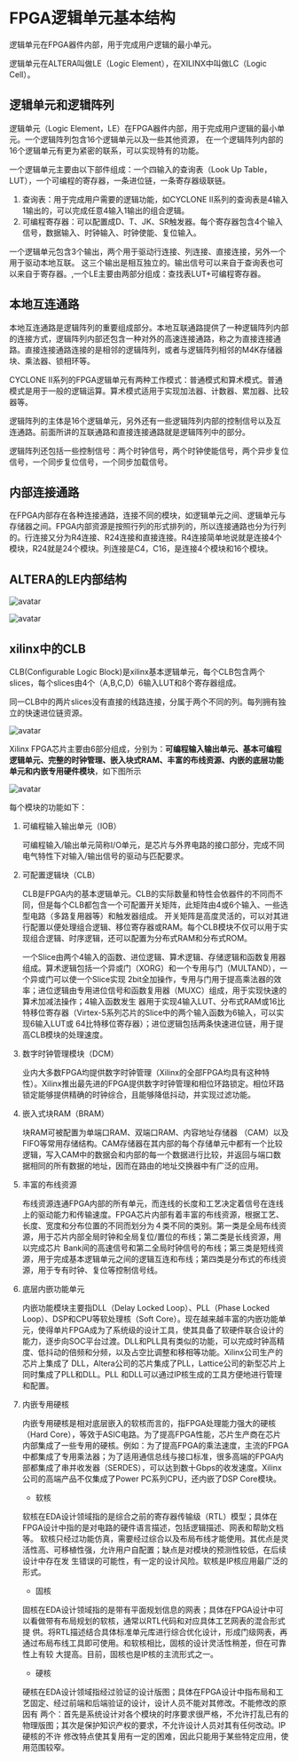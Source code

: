 # FPGA逻辑单元基本结构

逻辑单元在FPGA器件内部，用于完成用户逻辑的最小单元。

逻辑单元在ALTERA叫做LE（Logic Element），在XILINX中叫做LC（Logic Cell）。

## 逻辑单元和逻辑阵列

逻辑单元（Logic Element，LE）在FPGA器件内部，用于完成用户逻辑的最小单元。一个逻辑阵列包含16个逻辑单元以及一些其他资源， 在一个逻辑阵列内部的16个逻辑单元有更为紧密的联系，可以实现特有的功能。

一个逻辑单元主要由以下部件组成：一个四输入的查询表（Look Up Table，LUT），一个可编程的寄存器，一条进位链，一条寄存器级联链。

1. 查询表：用于完成用户需要的逻辑功能，如CYCLONE II系列的查询表是4输入1输出的，可以完成任意4输入1输出的组合逻辑。
2. 可编程寄存器：可以配置成D、T、JK、SR触发器。每个寄存器包含4个输入信号，数据输入、时钟输入、时钟使能、复位输入。

一个逻辑单元包含3个输出，两个用于驱动行连接、列连接、直接连接，另外一个用于驱动本地互联。 这三个输出是相互独立的。输出信号可以来自于查询表也可以来自于寄存器。,一个LE主要由两部分组成：查找表LUT+可编程寄存器。

## 本地互连通路

本地互连通路是逻辑阵列的重要组成部分。本地互联通路提供了一种逻辑阵列内部的连接方式，逻辑阵列内部还包含一种对外的高速连接通路，称之为直接连接通路。直接连接通路连接的是相邻的逻辑阵列，或者与逻辑阵列相邻的M4K存储器块、乘法器、锁相环等。

CYCLONE II系列的FPGA逻辑单元有两种工作模式：普通模式和算术模式。普通模式是用于一般的逻辑运算。算术模式适用于实现加法器、计数器、累加器、比较器等。

逻辑阵列的主体是16个逻辑单元，另外还有一些逻辑阵列内部的控制信号以及互连通路。前面所讲的互联通路和直接连接通路就是逻辑阵列中的部分。

逻辑阵列还包括一些控制信号：两个时钟信号，两个时钟使能信号，两个异步复位信号，一个同步复位信号，一个同步加载信号。

## 内部连接通路

在FPGA内部存在各种连接通路，连接不同的模块，如逻辑单元之间、逻辑单元与存储器之间。FPGA内部资源是按照行列的形式排列的，所以连接通路也分为行列的。行连接又分为R4连接、R24连接和直接连接。R4连接简单地说就是连接4个模块，R24就是24个模块。列连接是C4，C16，是连接4个模块和16个模块。

## ALTERA的LE内部结构

![avatar](./photo/ALTERA-LE-1.jpg)

![avatar](./photo/ALTERA-LE-2.jpg)

## xilinx中的CLB

CLB(Configurable Logic Block)是xilinx基本逻辑单元，每个CLB包含两个slices，每个slices由4个（A,B,C,D）6输入LUT和8个寄存器组成。

同一CLB中的两片slices没有直接的线路连接，分属于两个不同的列。每列拥有独立的快速进位链资源。

![avatar](./photo/xilinx-CLB.png)

Xilinx FPGA芯片主要由6部分组成，分别为：**可编程输入输出单元、基本可编程逻辑单元、完整的时钟管理、嵌入块式RAM、丰富的布线资源、内嵌的底层功能单元和内嵌专用硬件模块**，如下图所示

![avatar](./photo/xilinx-fpga-internal.jpg)

每个模块的功能如下：

1. 可编程输入输出单元（IOB）

    可编程输入/输出单元简称I/O单元，是芯片与外界电路的接口部分，完成不同电气特性下对输入/输出信号的驱动与匹配要求。

2. 可配置逻辑块（CLB）

    CLB是FPGA内的基本逻辑单元。CLB的实际数量和特性会依器件的不同而不同，但是每个CLB都包含一个可配置开关矩阵，此矩阵由4或6个输入、一些选型电路（多路复用器等）和触发器组成。 开关矩阵是高度灵活的，可以对其进行配置以便处理组合逻辑、移位寄存器或RAM。每个CLB模块不仅可以用于实现组合逻辑、时序逻辑，还可以配置为分布式RAM和分布式ROM。

    一个Slice由两个4输入的函数、进位逻辑、算术逻辑、存储逻辑和函数复用器组成。算术逻辑包括一个异或门（XORG）和一个专用与门（MULTAND），一个异或门可以使一个Slice实现 2bit全加操作，专用与门用于提高乘法器的效率；进位逻辑由专用进位信号和函数复用器（MUXC）组成，用于实现快速的算术加减法操作；4输入函数发生 器用于实现4输入LUT、分布式RAM或16比特移位寄存器（Virtex-5系列芯片的Slice中的两个输入函数为6输入，可以实现6输入LUT或 64比特移位寄存器）；进位逻辑包括两条快速进位链，用于提高CLB模块的处理速度。

3. 数字时钟管理模块（DCM）

    业内大多数FPGA均提供数字时钟管理（Xilinx的全部FPGA均具有这种特性）。Xilinx推出最先进的FPGA提供数字时钟管理和相位环路锁定。相位环路锁定能够提供精确的时钟综合，且能够降低抖动，并实现过滤功能。

4. 嵌入式块RAM（BRAM）

    块RAM可被配置为单端口RAM、双端口RAM、内容地址存储器 （CAM）以及FIFO等常用存储结构。CAM存储器在其内部的每个存储单元中都有一个比较逻辑，写入CAM中的数据会和内部的每一个数据进行比较，并返回与端口数据相同的所有数据的地址，因而在路由的地址交换器中有广泛的应用。

5. 丰富的布线资源

    布线资源连通FPGA内部的所有单元，而连线的长度和工艺决定着信号在连线上的驱动能力和传输速度。FPGA芯片内部有着丰富的布线资源，根据工艺、长度、宽度和分布位置的不同而划分为４类不同的类别。第一类是全局布线资源，用于芯片内部全局时钟和全局复位/置位的布线；第二类是长线资源，用以完成芯片 Bank间的高速信号和第二全局时钟信号的布线；第三类是短线资源，用于完成基本逻辑单元之间的逻辑互连和布线；第四类是分布式的布线资源，用于专有时钟、复位等控制信号线。

6. 底层内嵌功能单元

    内嵌功能模块主要指DLL（Delay Locked Loop）、PLL（Phase Locked Loop）、DSP和CPU等软处理核（Soft Core）。现在越来越丰富的内嵌功能单元，使得单片FPGA成为了系统级的设计工具，使其具备了软硬件联合设计的能力，逐步向SOC平台过渡。DLL和PLL具有类似的功能，可以完成时钟高精度、低抖动的倍频和分频，以及占空比调整和移相等功能。Xilinx公司生产的芯片上集成了 DLL，Altera公司的芯片集成了PLL，Lattice公司的新型芯片上同时集成了PLL和DLL。PLL 和DLL可以通过IP核生成的工具方便地进行管理和配置。

7. 内嵌专用硬核

    内嵌专用硬核是相对底层嵌入的软核而言的，指FPGA处理能力强大的硬核（Hard Core），等效于ASIC电路。为了提高FPGA性能，芯片生产商在芯片内部集成了一些专用的硬核。例如：为了提高FPGA的乘法速度，主流的FPGA 中都集成了专用乘法器；为了适用通信总线与接口标准，很多高端的FPGA内部都集成了串并收发器（SERDES），可以达到数十Gbps的收发速度。Xilinx公司的高端产品不仅集成了Power PC系列CPU，还内嵌了DSP Core模块。

    - 软核
    
    软核在EDA设计领域指的是综合之前的寄存器传输级（RTL）模型；具体在FPGA设计中指的是对电路的硬件语言描述，包括逻辑描述、网表和帮助文档等。 软核只经过功能仿真，需要经过综合以及布局布线才能使用。其优点是灵活性高、可移植性强，允许用户自配置；缺点是对模块的预测性较低，在后续设计中存在发 生错误的可能性，有一定的设计风险。软核是IP核应用最广泛的形式。

    - 固核

    固核在EDA设计领域指的是带有平面规划信息的网表；具体在FPGA设计中可以看做带有布局规划的软核，通常以RTL代码和对应具体工艺网表的混合形式提 供。将RTL描述结合具体标准单元库进行综合优化设计，形成门级网表，再通过布局布线工具即可使用。和软核相比，固核的设计灵活性稍差，但在可靠性上有较 大提高。目前，固核也是IP核的主流形式之一。

    - 硬核
    
    硬核在EDA设计领域指经过验证的设计版图；具体在FPGA设计中指布局和工艺固定、经过前端和后端验证的设计，设计人员不能对其修改。不能修改的原因有 两个：首先是系统设计对各个模块的时序要求很严格，不允许打乱已有的物理版图；其次是保护知识产权的要求，不允许设计人员对其有任何改动。IP硬核的不许 修改特点使其复用有一定的困难，因此只能用于某些特定应用，使用范围较窄。